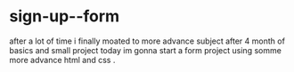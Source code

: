 # sign-up--form
after a lot of time i finally moated to more advance subject after 4 month of basics and small project today im gonna start a form project using somme more advance html and css .